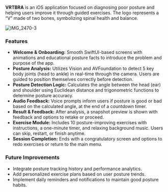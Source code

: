 **VRTBRA** is an iOS application focused on diagnosing poor posture and helping users improve it through guided exercises. The logo represents a “V” made of two bones, symbolizing spinal health and balance.

![IMG_2470-3](https://github.com/user-attachments/assets/6f60b1a0-cd08-4f2d-a451-677b6a903cf5)


### Features

- **Welcome & Onboarding:** Smooth SwiftUI-based screens with animations and educational posture facts to introduce the problem and purpose of the app.  
- **Posture Analysis:** Utilizes Vision and AVFoundation to detect 5 key body joints (head to ankle) in real-time through the camera. Users are guided to position themselves correctly before detection.  
- **Posture Detection Logic:** Calculates the angle between the head (ear) and shoulder using Euclidean distance and trigonometric functions to determine posture accuracy.  
- **Audio Feedback:** Voice prompts inform users if posture is good or bad based on the calculated angle, at the end of a countdown timer.  
- **Result & Feedback:** After analysis, a snapshot preview is shown with feedback and options to retake or proceed.  
- **Exercise Module:** Includes 10 posture-improving exercises with instructions, a one-minute timer, and relaxing background music. Users can skip, restart, or finish anytime.  
- **Session Completion:** Ends with a congratulatory screen and options to redo exercises or return to the main menu.

### Future Improvements

- Integrate posture tracking history and performance analytics.  
- Add personalized exercise plans based on user posture trends.  
- Implement daily reminders and notifications to maintain good posture habits.
